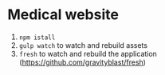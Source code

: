 Medical website
===============

1. `npm istall`
2. `gulp watch` to watch and rebuild assets
3. `fresh` to watch and rebuild the application (https://github.com/gravityblast/fresh)
